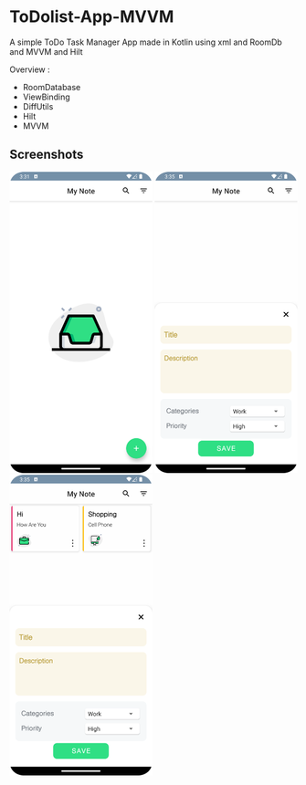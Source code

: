 # ToDolist-App-MVVM
A simple ToDo Task Manager App made in Kotlin using xml and RoomDb and MVVM and Hilt


Overview :
* RoomDatabase
* ViewBinding
* DiffUtils
* Hilt
* MVVM

## Screenshots

<img src="images/todo1.png" width="250"/>  <img src="images/todo2.png" width="250"/>  <img src="images/todo3.png" width="250"/>
